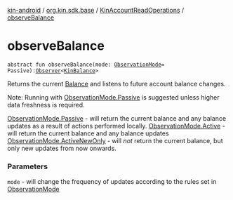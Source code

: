 [kin-android](../../index.md) / [org.kin.sdk.base](../index.md) / [KinAccountReadOperations](index.md) / [observeBalance](./observe-balance.md)

# observeBalance

`abstract fun observeBalance(mode: `[`ObservationMode`](../-observation-mode/index.md)` = Passive): `[`Observer`](../../org.kin.sdk.base.tools/-observer/index.md)`<`[`KinBalance`](../../org.kin.sdk.base.models/-kin-balance/index.md)`>`

Returns the current [Balance](#)
and listens to future account balance changes.

Note: Running with [ObservationMode.Passive](../-observation-mode/-passive.md) is suggested unless
higher data freshness is required.

[ObservationMode.Passive](../-observation-mode/-passive.md) - will return the current balance and any balance updates
as a result of actions performed locally.
[ObservationMode.Active](../-observation-mode/-active.md) - will return the current balance and any balance updates
[ObservationMode.ActiveNewOnly](../-observation-mode/-active-new-only.md) - will *not* return the current balance, but only new
updates from now onwards.

### Parameters

`mode` - will change the frequency of updates according to
the rules set in [ObservationMode](../-observation-mode/index.md)